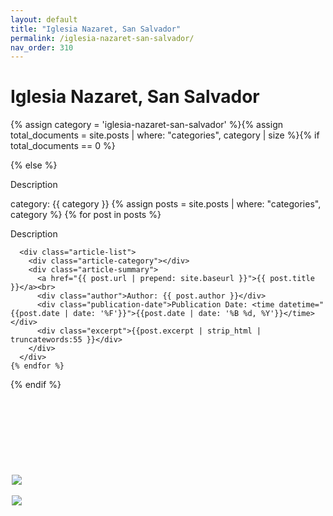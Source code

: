 ```yaml
---
layout: default
title: "Iglesia Nazaret, San Salvador"
permalink: /iglesia-nazaret-san-salvador/
nav_order: 310
---
```

<h1 class="category-title">Iglesia Nazaret, San Salvador</h1>

{% assign category = 'iglesia-nazaret-san-salvador' %}{% assign total_documents = site.posts | where: "categories", category | size %}{% if total_documents == 0 %}
  <figure style="position: fixed; top: 20%; left: 50%; margin-left: -250px; width: 400px;">
    <img src="{{ site.baseurl }}/assets/images/luis-and-doris-300px.png" style="display: block; margin: auto"><br>
    <img src="{{ site.baseurl }}/assets/images/staytuned.png" style="display: block; margin: auto">
  </figure>
{% else %}
  <p>Description</p>

  <div class="article-container">
  category: {{ category }}
  {% assign posts = site.posts | where: "categories", category %}
    {% for post in posts %}
      <p>Description</p>

      <div class="article-list">
        <div class="article-category"></div>
        <div class="article-summary">
          <a href="{{ post.url | prepend: site.baseurl }}">{{ post.title }}</a><br>
          <div class="author">Author: {{ post.author }}</div>
          <div class="publication-date">Publication Date: <time datetime="{{post.date | date: '%F'}}">{{post.date | date: '%B %d, %Y'}}</time></div>
          <div class="excerpt">{{post.excerpt | strip_html | truncatewords:55 }}</div>
        </div>
      </div>
    {% endfor %}
  </div>
{% endif %}

<!-- <div class="article-container">
  {% for post in site.posts %}
    {% assign category = post.category | downcase %}{% if category == 'iglesia-nazaret-san-salvador' %}
      <div class="article-list">
        <div class="article-category"></div>
        <div class="article-summary">
          <a href="{{ post.url | prepend: site.baseurl }}">{{ post.title }}</a><br>
          <div class="author">Author: {{ post.author }}</div>
          <div class="publication-date">Publication Date: <time datetime="{{post.date | date: '%F'}}">{{post.date | date: '%B %d, %Y'}}</time></div>
          <div class="excerpt">{{post.excerpt | strip_html | truncatewords:55 }}</div>
        </div>
      </div>
    {% endif %}
  {% endfor %}
</div> -->
